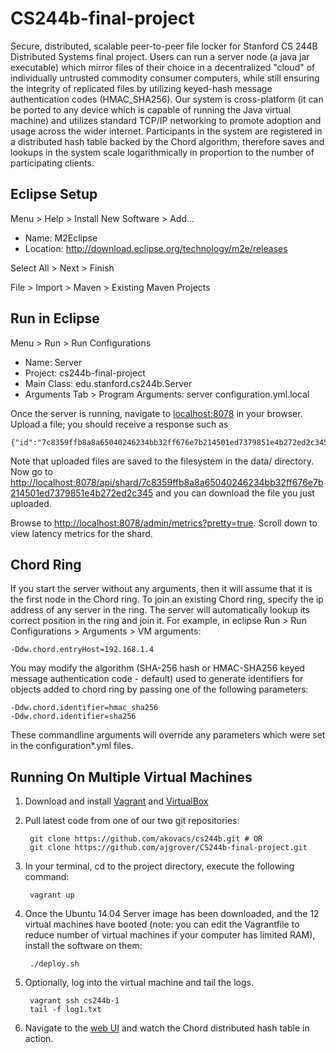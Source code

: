 CS244b-final-project
====================

Secure, distributed, scalable peer-to-peer file locker for Stanford CS 244B Distributed Systems final project. Users can run a server node (a java jar executable) which mirror files of their choice in a decentralized "cloud" of individually untrusted commodity consumer computers, while still ensuring the integrity of replicated files by utilizing keyed-hash message authentication codes (HMAC_SHA256). Our system is cross-platform (it can be ported to any device which is capable of running the Java virtual machine) and utilizes standard TCP/IP networking to promote adoption and usage across the wider internet. Participants in the system are registered in a distributed hash table backed by the Chord algorithm, therefore saves and lookups in the system scale logarithmically in proportion to the number of participating clients.

## Eclipse Setup

Menu > Help > Install New Software > Add...

* Name: M2Eclipse
* Location: http://download.eclipse.org/technology/m2e/releases

Select All > Next > Finish

File > Import > Maven > Existing Maven Projects

## Run in Eclipse
Menu > Run > Run Configurations

* Name: Server
* Project: cs244b-final-project
* Main Class: edu.stanford.cs244b.Server
* Arguments Tab > Program Arguments: server configuration.yml.local

Once the server is running, navigate to [localhost:8078](http://localhost:8078) in your browser. Upload a file; you should receive a response such as

    {"id":"7c8359ffb8a8a65040246234bb32ff676e7b214501ed7379851e4b272ed2c345","shard":"6d3779b1","sha256":"4bee078a72d4e5b6252f5510123e786d134fd321fd220d28351962641315e6eb","filename":"icon.png","filetype":"image/png"}

 Note that uploaded files are saved to the filesystem in the data/ directory. Now go to [http://localhost:8078/api/shard/7c8359ffb8a8a65040246234bb32ff676e7b214501ed7379851e4b272ed2c345](http://localhost:8078/api/shard/7c8359ffb8a8a65040246234bb32ff676e7b214501ed7379851e4b272ed2c345) and you can download the file you just uploaded.

Browse to [http://localhost:8078/admin/metrics?pretty=true](http://localhost:8078/admin/metrics?pretty=true). Scroll down to view latency metrics for the shard.

## Chord Ring ##
If you start the server without any arguments, then it will assume that it is the first node in the Chord ring. To join an existing Chord ring, specify the ip address of any server in the ring. The server will automatically lookup its correct position in the ring and join it. For example, in eclipse Run > Run Configurations > Arguments > VM arguments:

    -Ddw.chord.entryHost=192.168.1.4

You may modify the algorithm (SHA-256 hash or HMAC-SHA256 keyed message authentication code - default) used to generate identifiers for objects added to chord ring by passing one of the following parameters:

    -Ddw.chord.identifier=hmac_sha256
    -Ddw.chord.identifier=sha256

These commandline arguments will override any parameters which were set in the configuration*.yml files.

## Running On Multiple Virtual Machines ##
1. Download and install [Vagrant](https://www.vagrantup.com/downloads.html) and [VirtualBox](https://www.virtualbox.org/wiki/Downloads)
2. Pull latest code from one of our two git repositories:

        git clone https://github.com/akovacs/cs244b.git # OR
        git clone https://github.com/ajgrover/CS244b-final-project.git

3. In your terminal, cd to the project directory, execute the following command:

        vagrant up

4. Once the Ubuntu 14.04 Server image has been downloaded, and the 12 virtual machines have booted (note: you can edit the Vagrantfile to reduce number of virtual machines if your computer has limited RAM), install the software on them:

        ./deploy.sh

5. Optionally, log into the virtual machine and tail the logs.

        vagrant ssh cs244b-1
        tail -f log1.txt

6. Navigate to the [web UI](http://localhost:8080) and watch the Chord distributed hash table in action.